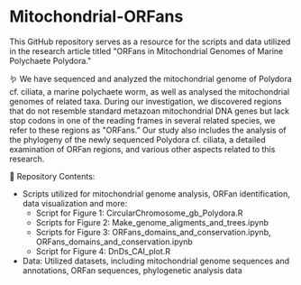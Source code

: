 # Mitochondrial-ORFans

This GitHub repository serves as a resource for the scripts and data utilized in the research article titled "ORFans in Mitochondrial Genomes of Marine Polychaete Polydora."

:worm: We have sequenced and analyzed the mitochondrial genome of Polydora cf. ciliata, a marine polychaete worm, as well as analysed the mitochondrial genomes of related taxa. During our investigation, we discovered regions that do not resemble standard metazoan mitochondrial DNA genes but lack stop codons in one of the reading frames  in several related species, we refer to these regions as "ORFans.” Our study also includes the analysis of the phylogeny of the newly sequenced Polydora cf. ciliata, a detailed examination of ORFan regions, and various other aspects related to this research.

📁 Repository Contents:

- Scripts utilized for mitochondrial genome analysis, ORFan identification, data visualization and more:
  - Script for Figure 1: CircularChromosome_gb_Polydora.R
  - Scripts for Figure 2: Make_genome_aligments_and_trees.ipynb
  - Scripts for Figure 3: ORFans_domains_and_conservation.ipynb, ORFans_domains_and_conservation.ipynb
  - Script for Figure 4: DnDs_CAI_plot.R
- Data: Utilized datasets, including mitochondrial genome sequences and annotations, ORFan sequences, phylogenetic analysis data
